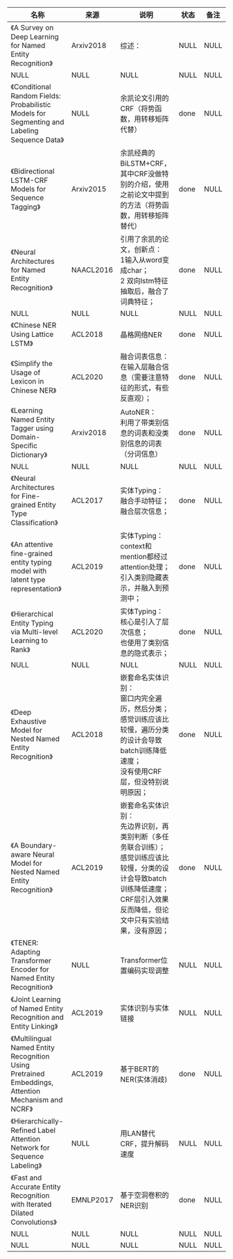 |名称  |  来源   | 说明  |状态   | 备注  |
|  ----  | ----  |----  | ----  |----  |
| 《A Survey on Deep Learning for Named Entity Recognition》  | Arxiv2018 |综述： |NULL |NULL |
| NULL  | NULL |NULL |NULL |NULL |
| 《Conditional Random Fields: Probabilistic Models for Segmenting and Labeling Sequence Data》  | NULL |余凯论文引用的CRF（将势函数，用转移矩阵代替） |done |NULL |
| 《Bidirectional LSTM-CRF Models for Sequence Tagging》  | Arxiv2015 |余凯经典的BiLSTM+CRF，其中CRF没做特别的介绍，使用之前论文中提到的方法（将势函数，用转移矩阵替代） |done |NULL |
| 《Neural Architectures for Named Entity Recognition》  | NAACL2016 |引用了余凯的论文，创新点：<br/>1输入从word变成char；<br/>2 双向lstm特征抽取后，融合了词典特征； |done |NULL |
| NULL  | NULL |NULL |NULL |NULL |
| 《Chinese NER Using Lattice LSTM》  | ACL2018 |晶格网络NER |done |NULL |
| 《Simplify the Usage of Lexicon in Chinese NER》  | ACL2020 |融合词表信息：<br/>在输入层融合信息（需要注意特征的形式，有些反直观）； |done |NULL |
| 《Learning Named Entity Tagger using Domain-Specific Dictionary》  | Arxiv2018 |AutoNER：<br/>利用了带类别信息的词表和没类别信息的词表（分词信息） |done |NULL |
| NULL  | NULL |NULL |NULL |NULL |
| 《Neural Architectures for Fine-grained Entity Type Classification》  | ACL2017 |实体Typing：<br/>融合手动特征；<br/>融合层次信息； |done |NULL |
| 《An attentive fine-grained entity typing model with latent type representation》  | ACL2019 |实体Typing：<br/>context和mention都经过attention处理；<br/>引入类别隐藏表示，并融入到预测中； |done |NULL |
| 《Hierarchical Entity Typing via Multi-level Learning to Rank》  | ACL2020 |实体Typing：<br/>核心是引入了层次信息；<br/>也使用了类别信息的隐式表示； |done |NULL |
| NULL  | NULL |NULL |NULL |NULL |
| 《Deep Exhaustive Model for Nested Named Entity Recognition》  | ACL2018 |嵌套命名实体识别：<br/>窗口内完全遍历，然后分类；<br/>感觉训练应该比较慢，遍历分类的设计会导致batch训练降低速度；<br/>没有使用CRF层，但没特别说明原因； |done |NULL |
| 《A Boundary-aware Neural Model for Nested Named Entity Recognition》  | ACL2019 |嵌套命名实体识别：<br/>先边界识别，再类别判断（多任务联合训练）；<br/>感觉训练应该比较慢，分类的设计会导致batch训练降低速度；<br/>CRF层引入效果反而降低，但论文中只有实验结果，没有原因； |done |NULL |
| 《TENER: Adapting Transformer Encoder for Named Entity Recognition》  | NULL |Transformer位置编码实现调整 |NULL |NULL |
| 《Joint Learning of Named Entity Recognition and Entity Linking》  | ACL2019 |实体识别与实体链接 |NULL |NULL |
| 《Multilingual Named Entity Recognition Using Pretrained Embeddings, Attention Mechanism and NCRF》  | ACL2019 |基于BERT的NER(实体消歧) |done |NULL |
| 《Hierarchically-Refined Label Attention Network for Sequence Labeling》  | NULL |用LAN替代CRF，提升解码速度 |NULL |NULL |
| 《Fast and Accurate Entity Recognition with Iterated Dilated Convolutions》| EMNLP2017|基于空洞卷积的NER识别|done|NULL|
| NULL  | NULL |NULL |NULL |NULL |
| NULL  | NULL |NULL |NULL |NULL |
